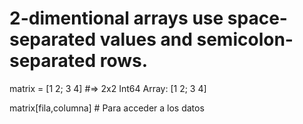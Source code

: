 # 2-dimentional arrays use space-separated values and semicolon-separated rows.
matrix = [1 2; 3 4] #=> 2x2 Int64 Array: [1 2; 3 4]

matrix[fila,columna] # Para acceder a los datos
